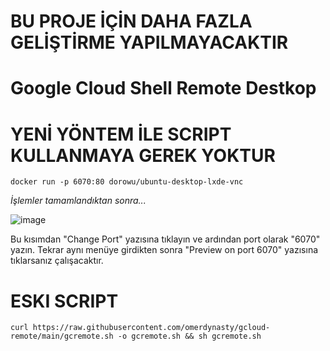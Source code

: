 # BU PROJE İÇİN DAHA FAZLA GELİŞTİRME YAPILMAYACAKTIR

# Google Cloud Shell Remote Destkop

# YENİ YÖNTEM İLE SCRIPT KULLANMAYA GEREK YOKTUR

`docker run -p 6070:80 dorowu/ubuntu-desktop-lxde-vnc`

*İşlemler tamamlandıktan sonra...*

![image](https://github.com/omerdynasty/gcloud-remote/assets/74985599/2160d002-176a-4c1e-8099-06ccee5e2089)

Bu kısımdan "Change Port" yazısına tıklayın ve ardından port olarak "6070" yazın.
Tekrar aynı menüye girdikten sonra "Preview on port 6070" yazısına tıklarsanız çalışacaktır.

# ESKI SCRIPT
`curl https://raw.githubusercontent.com/omerdynasty/gcloud-remote/main/gcremote.sh -o gcremote.sh && sh gcremote.sh`














